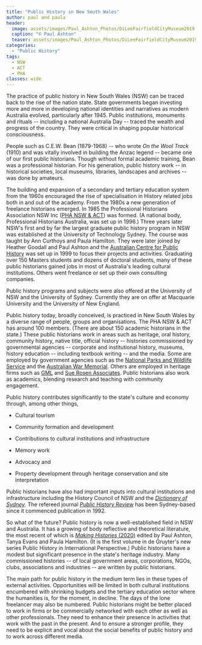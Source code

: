 ```yaml
---
title: "Public History in New South Wales"
author: paul and paula
header:
  image: assets/images/Paul_Ashton_Photos/DiLeeFairfieldCityMuseum2019.jpeg
  caption: "© Paul Ashton"
  teaser: assets/images/Paul_Ashton_Photos/DiLeeFairfieldCityMuseum2019.jpeg
categories:
  - "Public History"
tags:
  - NSW
  - ACT
  - PHA
classes: wide
---
```


The practice of public history in New South Wales (NSW) can be traced
back to the rise of the nation state. State governments began investing
more and more in developing national identities and narratives as modern
Australia evolved, particularly after 1945. Public institutions,
monuments and rituals -- including a national Australia Day -- traced
the wealth and progress of the country. They were critical in shaping
popular historical consciousness.

People such as C.E.W. Bean (1879-1968) -- who wrote *On the Wool Track*
(1910) and was vitally involved in building the Anzac legend -- became
one of our first public historians. Though without formal academic
training, Bean was a professional historian. For his generation, public
history work -- in historical societies, local museums, libraries,
landscapes and archives -- was done by amateurs.

The building and expansion of a secondary and tertiary education system
from the 1960s encouraged the rise of specialisation in History related
jobs both in and out of the academy. From the 1980s a new generation of
freelance historians emerged. In 1985 the Professional Historians
Association NSW Inc ([PHA NSW & ACT](https://www.phansw.org.au/)) was
formed. (A national body, Professional Historians Australia, was set up
in 1996.) Three years later NSW's first and by far the largest graduate
public history program in NSW was established at the University of
Technology Sydney. The course was taught by Ann Curthoys and Paula
Hamilton. They were later joined by Heather Goodall and Paul Ashton and
the [Australian Centre for Public
History](https://www.uts.edu.au/research-and-teaching/our-research/australian-centre-public-history)
was set up in 1999 to focus their projects and activities. Graduating
over 150 Masters students and dozens of doctoral students, many of these
public historians gained jobs in most of Australia's leading cultural
institutions. Others went freelance or set up their own consulting
companies.

Public history programs and subjects were also offered at the University
of NSW and the University of Sydney. Currently they are on offer at
Macquarie University and the University of New England.

Public history today, broadly conceived, is practiced in New South Wales
by a diverse range of people, groups and organisations. The PHA NSW &
ACT has around 100 members. (There are about 150 academic historians in
the state.) These public historians work in areas such as heritage, oral
history, community history, native title, official history -- histories
commissioned by governmental agencies -- corporate and institutional
history, museums, history education -- including textbook writing -- and
the media. Some are employed by government agencies such as the
[National Parks and Wildlife
Service](https://www.nationalparks.nsw.gov.au/) and the [Australian War
Memorial](https://www.awm.gov.au/). Others are employed in heritage
firms such as [GML](https://www.gml.com.au/) and [Sue Rosen
Associates](https://suerosenassociates.com/). Public historians also
work as academics, blending research and teaching with community
engagement.

Public history contributes significantly to the state's culture and
economy through, among other things,

* Cultural tourism

* Community formation and development

* Contributions to cultural institutions and infrastructure

* Memory work

* Advocacy and

* Property development through heritage conservation and site interpretation

Public historians have also had important inputs into cultural
institutions and infrastructure including the History Council of NSW and
the [*Dictionary of Sydney*](https://home.dictionaryofsydney.org/). The
refereed journal [*Public History
Review*](https://epress.lib.uts.edu.au/journals/index.php/phrj) has been
Sydney-based since it commenced publication in 1992.

So what of the future? Public history is now a well-established field in
NSW and Australia. It has a growing of body reflective and theoretical
literature, the most recent of which is [*Making Histories*
(2020)](https://www.degruyter.com/view/title/547254) edited by Paul
Ashton, Tanya Evans and Paula Hamilton. (It is the first volume in de
Gruyter's new series Public History in International Perspective.)
Public historians have a modest but significant presence in the state's
heritage industry. Many commissioned histories -- of local government
areas, corporations, NGOs, clubs, associations and industries -- are
written by public historians.

The main path for public history in the medium term lies in these types
of external activities. Opportunities will be limited in both cultural
institutions encumbered with shrinking budgets and the tertiary
education sector where the humanities is, for the moment, in decline.
The days of the lone freelancer may also be numbered. Public historians
might be better placed to work in firms or be commercially networked
with each other as well as other professionals. They need to enhance
their presence in activities that work with the past in the present. And
to ensure a stronger profile, they need to be explicit and vocal about
the social benefits of public history and to work across different
media.
